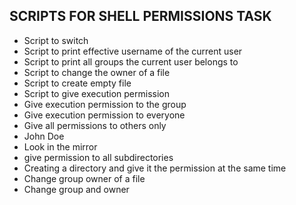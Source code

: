 ## SCRIPTS FOR SHELL PERMISSIONS TASK
* Script to switch
* Script to print effective username of the current user
* Script to print all groups the current user belongs to
* Script to change the owner of a file
* Script to create empty file
* Script to give execution permission
* Give execution permission to the group
* Give execution permission to everyone
* Give all permissions to others only
* John Doe
* Look in the mirror
* give permission to all subdirectories
* Creating a directory and give it the permission at the same time
* Change group owner of a file
* Change group and owner
